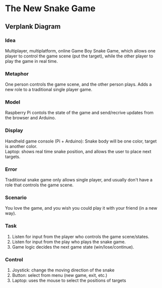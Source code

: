 # The New Snake Game

## Verplank Diagram  

### Idea  

Multiplayer, multiplatform, online Game Boy Snake Game, which allows one player to control the game scene (put the target), while the other player to play the game in real time.  

### Metaphor  

One person controls the game scene, and the other person plays. Adds a new role to a traditional single player game.

### Model  

Raspberry Pi contols the state of the game and send/recrive updates from the browser and Arduino.  

### Display  

Handheld game console (Pi + Arduino): Snake body will be one color, target is another color.  
Laptop: shows real time snake position, and allows the user to place next targets.  

### Error  

Traditional snake game only allows single player, and usually don't have a role that controls the game scene.  

### Scenario  

You love the game, and you wish you could play it with your friend (in a new way).  

### Task  

1. Listen for input from the player who controls the game scene/states.  
2. Listen for input from the play who plays the snake game.  
3. Game logic decides the next game state (win/lose/continue).  

### Control  

1. Joystick: change the moving direction of the snake  
2. Button: select from menu (new game, exit, etc.)  
3. Laptop: uses the mouse to select the positions of targets   
